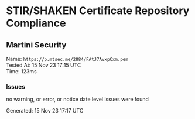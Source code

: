 # STIR/SHAKEN Certificate Repository Compliance

## Martini Security

Name: `https://p.mtsec.me/2884/FAtJ7AvxpCxm.pem`\
Tested At: 15 Nov 23 17:15 UTC\
Time: 123ms

### Issues

no warning, or error, or notice date level issues were found

Generated: 15 Nov 23 17:17 UTC